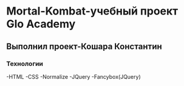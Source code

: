 # Mortal-Kombat-учебный проект Glo Academy
## Выполнил проект-Кошара Константин 
### Технологии
-HTML
-CSS
-Normalize
-JQuery
-Fancybox(JQuery)
